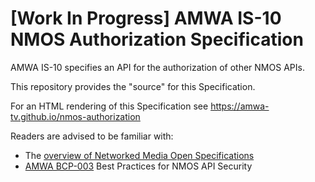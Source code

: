 # \[Work In Progress\] AMWA IS-10 NMOS Authorization Specification

AMWA IS-10 specifies an API for the authorization of other NMOS APIs. 

This repository provides the "source" for this Specification.

For an HTML rendering of this Specification see <https://amwa-tv.github.io/nmos-authorization>

Readers are advised to be familiar with:

- The [overview of Networked Media Open Specifications](https://amwa-tv.github.io/nmos)
- [AMWA BCP-003](https://amwa-tv.github.io/nmos-api-security) Best Practices for NMOS API Security


